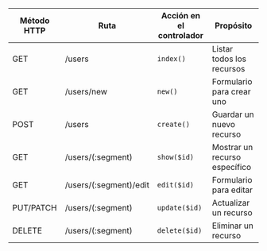 | Método HTTP | Ruta                    | Acción en el controlador | Propósito                     |
| ----------- | ----------------------- | ------------------------ | ----------------------------- |
| GET         | /users                  | `index()`                | Listar todos los recursos     |
| GET         | /users/new              | `new()`                  | Formulario para crear uno     |
| POST        | /users                  | `create()`               | Guardar un nuevo recurso      |
| GET         | /users/(\:segment)      | `show($id)`              | Mostrar un recurso específico |
| GET         | /users/(\:segment)/edit | `edit($id)`              | Formulario para editar        |
| PUT/PATCH   | /users/(\:segment)      | `update($id)`            | Actualizar un recurso         |
| DELETE      | /users/(\:segment)      | `delete($id)`            | Eliminar un recurso           |
